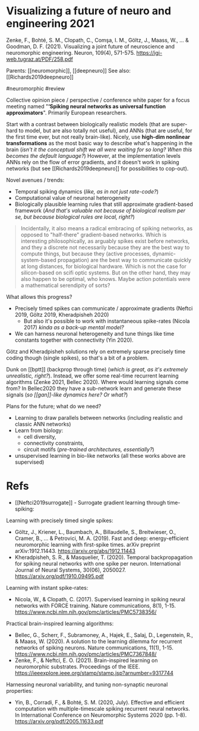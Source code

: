 # Visualizing a  future of neuro and engineering 2021

Zenke, F., Bohté, S. M., Clopath, C., Comşa, I. M., Göltz, J., Maass, W., ... & Goodman, D. F. (2021). Visualizing a joint future of neuroscience and neuromorphic engineering. Neuron, 109(4), 571-575. https://igi-web.tugraz.at/PDF/258.pdf

Parents: [[neuromorphic]], [[deepneuro]]
See also: [[Richards2019deepneuro]]

#neuromorphic #review


Collective opinion piece / perspective / conference white paper for a focus meeting named "**‘Spiking neural
networks as universal function approximators**". Primarily European researchers.

Start with a contrast between biologically realistic models (that are super-hard to model, but are also totally not useful), and ANNs (that are useful, for the first time ever, but not really brain-like). Nicely, use **high-dim nonlinear transformations** as the most basic way to describe what's happening in the brain (_isn't it the conceptual shift we all were waiting for so long? When this becomes the default language?_) However, at the implementation levels ANNs rely on the flow of error gradients, and it doesn't work in spiking networks (but see [[Richards2019deepneuro]] for possibilities to cop-out).

Novel avenues / trends:
* Temporal spiking dynamics (_like, as in not just rate-code?_)
* Computational value of neuronal heterogeneity
* Biologically plausible learning rules that still approximate gradient-based framework (_And that's valuable not because of biological realism per se, but because biological rules are local, right?_)

> Incidentally, it also means a radical embracing of spiking networks, as opposed to "half-there" gradient-based networks. Which is interesting philosophically, as arguably spikes exist before networks, and they a discrete not necessarily because they are the best way to compute things, but because they (active processes, dynamic-system-based propagation) are the best way to communicate quickly at long distances, for biological hardware. Which is not the case for silicon-based on scifi optic systems. But on the other hand, they may also happen to be optimal, who knows. Maybe action potentials were a mathematical serendipity of sorts?

What allows this progress?
* Precisely timed spikes can communicate / approximate gradients (Neftci 2019, Göltz 2019, Kheradpisheh 2020)
    * But also it's possible to work with instantaneous spike-rates (Nicola 2017) _kinda as a back-up mental model?_
* We can harness neuronal heterogeneity and tune things like time constants together with connectivity (Yin 2020).

Götz and Kheradpisheh solutions rely on extremely sparse precisely time coding though (single spikes), so that's a bit of a problem.

Dunk on [[bptt]] (backprop through time) (_which is great, as it's extremely unrealistic, right?_). Instead, we offer some real-time recurrent learning algorithms (Zenke 2021, Bellec 2020). Where would learning signals come from? In Bellec2020 they have a sub-network learn and generate these signals (_so [[gan]]-like dynamics here? Or what?_)

Plans for the future; what do we need?
* Learning to draw parallels between networks (including realistic and classic ANN networks)
* Learn from biology:
    * cell diversity,
    * connectivity constraints,
    * circuit motifs (_pre-trained architectures, essentially?_)
* unsupervised learning in bio-like networks (all these works above are supervised)

# Refs

* [[Neftci2019surrogate]] - Surrogate gradient learning through time-spiking:

Learning with precisely timed single spikes:
* Göltz, J., Kriener, L., Baumbach, A., Billaudelle, S., Breitwieser, O., Cramer, B., ... & Petrovici, M. A. (2019). Fast and deep: energy-efficient neuromorphic learning with first-spike times. arXiv preprint arXiv:1912.11443. https://arxiv.org/abs/1912.11443
* Kheradpisheh, S. R., & Masquelier, T. (2020). Temporal backpropagation for spiking neural networks with one spike per neuron. International Journal of Neural Systems, 30(06), 2050027. https://arxiv.org/pdf/1910.09495.pdf

Learning with instant spike-rates:
* Nicola, W., & Clopath, C. (2017). Supervised learning in spiking neural networks with FORCE training. Nature communications, 8(1), 1-15. https://www.ncbi.nlm.nih.gov/pmc/articles/PMC5738356/

Practical brain-inspired learning algorithms:
* Bellec, G., Scherr, F., Subramoney, A., Hajek, E., Salaj, D., Legenstein, R., & Maass, W. (2020). A solution to the learning dilemma for recurrent networks of spiking neurons. Nature communications, 11(1), 1-15. https://www.ncbi.nlm.nih.gov/pmc/articles/PMC7367848/
* Zenke, F., & Neftci, E. O. (2021). Brain-inspired learning on neuromorphic substrates. Proceedings of the IEEE. https://ieeexplore.ieee.org/stamp/stamp.jsp?arnumber=9317744

Harnessing neuronal variability, and tuning non-synaptic neuronal properties:
* Yin, B., Corradi, F., & Bohté, S. M. (2020, July). Effective and efficient computation with multiple-timescale spiking recurrent neural networks. In International Conference on Neuromorphic Systems 2020 (pp. 1-8). https://arxiv.org/pdf/2005.11633.pdf